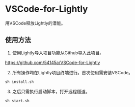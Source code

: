 # VSCode-for-Lightly
用VSCode释放Lightly的潜能。

## 使用方法
1. 使用Lightly导入项目功能从Github导入此项目。

https://github.com/54145a/VSCode-for-Lightly

2. 所有操作均在Lightly项目终端进行。首次使用需安装VSCode。
```shell
sh install.sh
```

3. 之后只需执行启动脚本，打开远程隧道。
```shell
sh start.sh
```